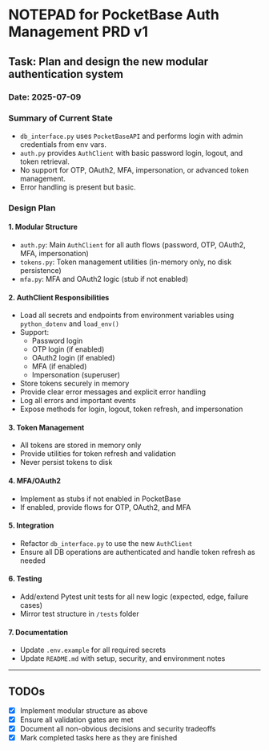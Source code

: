 # NOTEPAD for PocketBase Auth Management PRD v1

## Task: Plan and design the new modular authentication system

### Date: 2025-07-09

### Summary of Current State
- `db_interface.py` uses `PocketBaseAPI` and performs login with admin credentials from env vars.
- `auth.py` provides `AuthClient` with basic password login, logout, and token retrieval.
- No support for OTP, OAuth2, MFA, impersonation, or advanced token management.
- Error handling is present but basic.

### Design Plan

#### 1. Modular Structure
- `auth.py`: Main `AuthClient` for all auth flows (password, OTP, OAuth2, MFA, impersonation)
- `tokens.py`: Token management utilities (in-memory only, no disk persistence)
- `mfa.py`: MFA and OAuth2 logic (stub if not enabled)

#### 2. AuthClient Responsibilities
- Load all secrets and endpoints from environment variables using `python_dotenv` and `load_env()`
- Support:
  - Password login
  - OTP login (if enabled)
  - OAuth2 login (if enabled)
  - MFA (if enabled)
  - Impersonation (superuser)
- Store tokens securely in memory
- Provide clear error messages and explicit error handling
- Log all errors and important events
- Expose methods for login, logout, token refresh, and impersonation

#### 3. Token Management
- All tokens are stored in memory only
- Provide utilities for token refresh and validation
- Never persist tokens to disk

#### 4. MFA/OAuth2
- Implement as stubs if not enabled in PocketBase
- If enabled, provide flows for OTP, OAuth2, and MFA

#### 5. Integration
- Refactor `db_interface.py` to use the new `AuthClient`
- Ensure all DB operations are authenticated and handle token refresh as needed

#### 6. Testing
- Add/extend Pytest unit tests for all new logic (expected, edge, failure cases)
- Mirror test structure in `/tests` folder

#### 7. Documentation
- Update `.env.example` for all required secrets
- Update `README.md` with setup, security, and environment notes

---

## TODOs
- [x] Implement modular structure as above
- [x] Ensure all validation gates are met
- [x] Document all non-obvious decisions and security tradeoffs
- [x] Mark completed tasks here as they are finished
